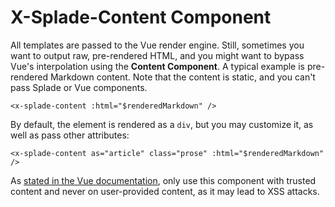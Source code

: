 # X-Splade-Content Component

All templates are passed to the Vue render engine. Still, sometimes you want to output raw, pre-rendered HTML, and you might want to bypass Vue's interpolation using the **Content Component**. A typical example is pre-rendered Markdown content. Note that the content is static, and you can't pass Splade or Vue components.

```blade
<x-splade-content :html="$renderedMarkdown" />
```

By default, the element is rendered as a `div`, but you may customize it, as well as pass other attributes:

```blade
<x-splade-content as="article" class="prose" :html="$renderedMarkdown" />
```

As [stated in the Vue documentation](https://vuejs.org/api/built-in-directives.html#v-text), only use this component with trusted content and never on user-provided content, as it may lead to XSS attacks.